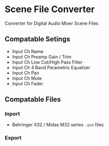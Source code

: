 # Scene File Converter
Converter for Digital Audio Mixer Scene Files

## Compatable Setings
* Input Ch Name
* Input Ch Preamp Gain / Trim
* Input Ch Low Cut/High Pass Filter
* Input Ch 4 Band Parametric Equalizer
* Input Ch Pan
* Input Ch Mute
* Input Ch Fader

## Compatable Files
### Inport
* Behringer X32 / Midas M32 series `.scn` files
### Export
